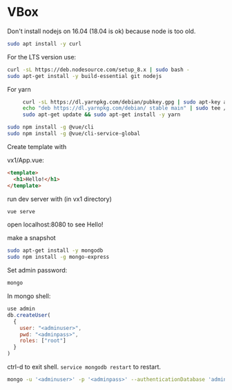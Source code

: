 # VBox

Don't install nodejs on 16.04 (18.04 is ok) because node is too old.

```bash
sudo apt install -y curl
```

For the LTS version use:
```bash
curl -sL https://deb.nodesource.com/setup_8.x | sudo bash -
sudo apt-get install -y build-essential git nodejs
```

For yarn
```bash
     curl -sL https://dl.yarnpkg.com/debian/pubkey.gpg | sudo apt-key add -
     echo "deb https://dl.yarnpkg.com/debian/ stable main" | sudo tee /etc/apt/sources.list.d/yarn.list
     sudo apt-get update && sudo apt-get install -y yarn
```

```bash
sudo npm install -g @vue/cli
sudo npm install -g @vue/cli-service-global
```

Create template with

vx1/App.vue:

```html
<template>
  <h1>Hello!</h1>
</template>
```

run dev server with (in vx1 directory)

```bash
vue serve
```

open localhost:8080 to see Hello!

make a snapshot

```bash
sudo apt-get install -y mongodb
sudo npm install -g mongo-express
```

Set admin password:

```bash
mongo
```
In mongo shell:
```javascript
use admin
db.createUser(
  {
    user: "<adminuser>",
    pwd: "<adminpass>",
    roles: ["root"]
  }
)
```
ctrl-d to exit shell.  `service mongodb restart` to restart.
```bash
mongo -u '<adminuser>' -p '<adminpass>' --authenticationDatabase 'admin'
```



